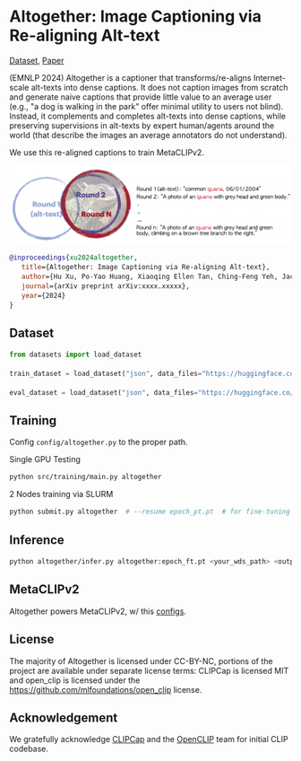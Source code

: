 # Altogether: Image Captioning via Re-aligning Alt-text

[Dataset](https://huggingface.co/datasets/activebus/Altogether-FT), [Paper](https://arxiv.org/abs/xxxx.xxxxx)

(EMNLP 2024) Altogether is a captioner that transforms/re-aligns Internet-scale alt-texts into dense captions. It does not caption images from scratch and generate naive captions that provide little value to an average user (e.g., "a dog is walking in the park" offer minimal utility to users not blind). Instead, it complements and completes alt-texts into dense captions, while preserving supervisions in alt-texts by expert human/agents around the world (that describe the images an average annotators do not understand).  

We use this re-aligned captions to train MetaCLIPv2.

![Altogether](altogether.png)


```bibtex
@inproceedings{xu2024altogether,
   title={Altogether: Image Captioning via Re-aligning Alt-text},
   author={Hu Xu, Po-Yao Huang, Xiaoqing Ellen Tan, Ching-Feng Yeh, Jacob Kahn, Christine Jou, Gargi Ghosh, Omer Levy, Luke Zettlemoyer, Wen-tau Yih, Shang-Wen Li, Saining Xie and Christoph Feichtenhofer},
   journal={arXiv preprint arXiv:xxxx.xxxxx},
   year={2024}
}
```

## Dataset

```python
from datasets import load_dataset

train_dataset = load_dataset("json", data_files="https://huggingface.co/datasets/activebus/Altogether-FT/resolve/main/altogether_ft_train.json", field="data")

eval_dataset = load_dataset("json", data_files="https://huggingface.co/datasets/activebus/Altogether-FT/resolve/main/altogether_ft_eval.json", field="data")
```

## Training

Config `config/altogether.py` to the proper path.

Single GPU Testing

```bash
python src/training/main.py altogether
```

2 Nodes training via SLURM 

```bash
python submit.py altogether  # --resume epoch_pt.pt  # for fine-tuning from existing alt-texts pretraining.
```

## Inference

```bash
python altogether/infer.py altogether:epoch_ft.pt <your_wds_path> <output_path>
```

## MetaCLIPv2

Altogether powers MetaCLIPv2, w/ this [configs](config/altogether.py).


## License

The majority of Altogether is licensed under CC-BY-NC, portions of the project are available under separate license terms: CLIPCap is licensed MIT and open_clip is licensed under the https://github.com/mlfoundations/open_clip license.

## Acknowledgement
We gratefully acknowledge [CLIPCap](https://github.com/rmokady/CLIP_prefix_caption) and the [OpenCLIP](https://github.com/mlfoundations/open_clip) team for initial CLIP codebase.
